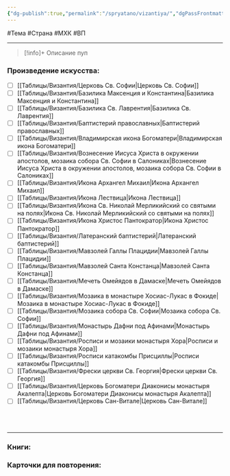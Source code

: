```yaml
---
{"dg-publish":true,"permalink":"/spryatano/vizantiya/","dgPassFrontmatter":true}
---
```


#Тема #Страна #МХК #ВП 

---

> [!info]+ Описание
> пуп
### Произведение искусства:
- [ ] [[Таблицы/Византия/Церковь Св. Софии\|Церковь Св. Софии]]
- [ ] [[Таблицы/Византия/Базилика Максенция и Константина\|Базилика Максенция и Константина]]
- [ ] [[Таблицы/Византия/Базилика Св. Лаврентия\|Базилика Св. Лаврентия]]
- [ ] [[Таблицы/Византия/Баптистерий православных\|Баптистерий православных]]
- [ ] [[Таблицы/Византия/Владимирская икона Богоматери\|Владимирская икона Богоматери]]
- [ ] [[Таблицы/Византия/Вознесение Иисуса Христа в окружении апостолов, мозаика собора Св. Софии в Салониках\|Вознесение Иисуса Христа в окружении апостолов, мозаика собора Св. Софии в Салониках]]
- [ ] [[Таблицы/Византия/Икона Архангел Михаил\|Икона Архангел Михаил]]
- [ ] [[Таблицы/Византия/Икона Лествица\|Икона Лествица]]
- [ ] [[Таблицы/Византия/Икона Св. Николай Мерликийский со святыми на полях\|Икона Св. Николай Мерликийский со святыми на полях]]
- [ ] [[Таблицы/Византия/Икона Христос Пантократор\|Икона Христос Пантократор]]
- [ ] [[Таблицы/Византия/Латеранский баптистерий\|Латеранский баптистерий]]
- [ ] [[Таблицы/Византия/Мавзолей Галлы Плацидии\|Мавзолей Галлы Плацидии]]
- [ ] [[Таблицы/Византия/Мавзолей Санта Констанца\|Мавзолей Санта Констанца]]
- [ ] [[Таблицы/Византия/Мечеть Омейядов в Дамаске\|Мечеть Омейядов в Дамаске]]
- [ ] [[Таблицы/Византия/Мозаика в монастыре Хосиас-Лукас в Фокиде\|Мозаика в монастыре Хосиас-Лукас в Фокиде]]
- [ ] [[Таблицы/Византия/Мозаика собора Св. Софии\|Мозаика собора Св. Софии]]
- [ ] [[Таблицы/Византия/Монастырь Дафни под Афинами\|Монастырь Дафни под Афинами]]
- [ ] [[Таблицы/Византия/Росписи и мозаики монастыря Хора\|Росписи и мозаики монастыря Хора]]
- [ ] [[Таблицы/Византия/Росписи катакомбы Присциллы\|Росписи катакомбы Присциллы]]
- [ ] [[Таблицы/Византия/Фрески церкви Св. Георгия\|Фрески церкви Св. Георгия]]
- [ ] [[Таблицы/Византия/Церковь Богоматери Диаконисы монастыря Акалепта\|Церковь Богоматери Диаконисы монастыря Акалепта]]
- [ ] [[Таблицы/Византия/Церковь Сан-Витале\|Церковь Сан-Витале]]
### ㅤ
---

### Книги:
### Карточки для повторения: